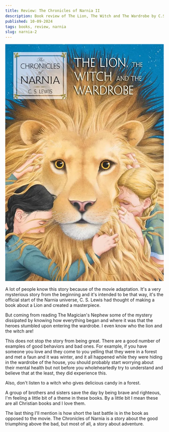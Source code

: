 ```yaml
---
title: Review: The Chronicles of Narnia II
description: Book review of The Lion, The Witch and The Wardrobe by C.S. Lewis
published: 10-09-2024
tags: books, review, narnia
slug: narnia-2
---
```


![The Lion, The Witch and The Wardrobe](/static/images/books/narnia-2.webp "The Lion, The Witch and The Wardrobe")

A lot of people know this story because of the movie adaptation.
It's a very mysterious story from the beginning and it's intended
to be that way, it's the official start of the Narnia universe,
C. S. Lewis had thought of making a book about a Lion and created
a masterpiece.

But coming from reading The Magician's Nephew some of the mystery
dissipated by knowing how everything began and where it was that
the heroes stumbled upon entering the wardrobe. I even know who
the lion and the witch are!

This does not stop the story from being great. There are a good
number of examples of good behaviors and bad ones. For example,
if you have someone you love and they come to you yelling that
they were in a forest and met a faun and it was winter, and it
all happened while they were hiding in the wardrobe of the house,
you should probably start worrying about their mental health
but not before you wholeheartedly try to understand and believe
that at the least, they did experience this.

Also, don't listen to a witch who gives delicious candy in
a forest.

A group of brothers and sisters save the day by being brave and
righteous, I'm feeling a little bit of a theme in these books.
By a little bit I mean these are all Christian books and I love them.

The last thing I'll mention is how short the last battle is in
the book as opposed to the movie. The Chronicles of Narnia is
a story about the good triumphing above the bad, but most of all,
a story about adventure.
